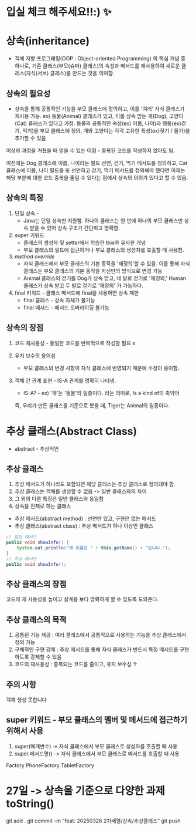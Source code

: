 # 입실 체크 해주세요!!:) ✨

# 상속(inheritance)

- 객체 지향 프로그래밍(OOP : Object-oriented Programming)
의 핵심 개념 중 하나로, 기존 클래스(부모(슈퍼) 클래스)의
속성과 메서드를 재사용하여 새로운 클래스(자식(서브) 클래스)를
만드는 것을 의미함.

## 상속의 필요성
- 상속을 통해 공통적인 기능을 부모 클래스에 정의하고, 이를
'여러' 자식 클래스가 재사용 가능.
ex) 동물(Animal) 클래스가 있고, 이를 상속 받는 개(Dog),
고양이(Cat) 클래스가 있다고 가정.
동물의 공통적인 속성(ex) 이름, 나이)과 행동(ex)걷기, 먹기)을
부모 클래스에 정의,
개와 고양이는 각각 고유한 특성(ex)짖기 / 울기)을 추가할 수 있음

이상의 과정을 거쳤을 때 얻을 수 있는 이점 -
중복된 코드를 작성하지 않아도 됨.

이전에는 Dog 클래스에 이름, 나이라는 필드 선언, 걷기, 먹기
메서드를 정의하고, Cat 클래스에 이름, 나이 필드를 또 선언하고
걷기, 먹기 메서드를 정의해야 했다면
이제는 해당 부분에 대한 코드 중복을 줄일 수 있다는 점에서
상속의 의의가 있다고 할 수 있음.

## 상속의 특징
1. 단일 상속 - 
   - Java는 단일 상속만 지원함. 하나의 클래스는
   한 번에 하나의 부모 클래스만 상속 받을 수 있어 상속 구조가
    간단하고 명확함.
2. super 키워드
   - 클래스의 생성자 및 setter에서 학습한 this와 유사한 개념
   - 부모 클래스의 필드에 접근하거나 부모 클래스의 생성자를
    호출할 때 사용함.
3. _method override_ 
   - 자식 클래스에서 부모 클래스의 기본 동작을 '재정의'할 수
    있음. 이를 통해 자식 클래스는 부모 클래스의 기본 동작을
    자신만의 방식으로 변경 가능
   - Animal 클래스의 걷기를 Dog가 상속 받고, 네 발로 걷기로
    '재정의,' Human 클래스가 상속 받고 두 발로 걷기로 '재정의'
    가 가능하다.
4. final 키워드 - 클래스 메서드에 final을 사용하면 상속 제한
   - final 클래스 - 상속 자체가 불가능
   - final 메서드 - 메서드 오버라이딩 불가능

## 상속의 장점
1. 코드 재사용성 - 동일한 코드를 반복적으로 작성할 필요 x
2. 유지 보수의 용이성 
   - 부모 클래스의 변경 사항이 자식 클래스에 반영되기 때문에
   수정이 용이함.
3. 객체 간 관계 표현 - IS-A 관계를 명확히 나타냄.
    - IS-A? - ex) '개'는 '동물'의 일종이다. 라는 의미로,
    Is a kind of의 축약어
    
    즉, 우리가 만든 클래스를 기준으로 봤을 때,
    Tiger는 Animal의 일종이다.

# 추상 클래스(Abstract Class)

- abstract - 추상적인

## 추상 클래스
1. 추상 메서드가 하나라도 포함되면 해당 클래스는 추상 클래스로
정의돼야 함.
2. 추상 클래스는 객체를 생성할 수 없음 -> 일반 클래스와의 차이
3. 그 외의 다른 특징은 일반 클래스와 동일함
4. 상속을 전제로 하는 클래스

- 추상 메서드(abstract method) : 선언만 있고, 구현은 없는 메서드
- 추상 클래스(abstract class) : 추상 메서드가 하나 이상인 클래스
```java
// 일반 메서드
public void showInfo() {
    System.out.println("제 이름은 " + this.getName() + "입니다.");
} 
// 추상 메서드
public void showInfo();
```

## 추상 클래스의 장점 
코드의 재 사용성을 높이고 설계를 보다 명확하게 할 수 있도록 도와준다.

## 추상 클래스의 목적
1. 공통된 기능 제공 : 여러 클래스에서 공통적으로 사용하는 기능을 추상
    클래스에서 정의 가능
2. 구체적인 구현 강제 : 추상 메서드를 통해 자식 클래스가 반드시 특정
    메서드를 구현하도록 강제할 수 있음
3. 코드의 재사용성 : 중복되는 코드를 줄이고, 유지 보수성 ↑

## 주의 사항 
객체 생성 못합니다

## super 키워드 - 부모 클래스의 멤버 및 메서드에 접근하기 위해서 사용
1. super(매개변수) -> 자식 클래스에서 부모 클래스로 생성자를 호출할 때 사용
2. super.메서드명() -> 자식 클래스에서 부모 클래스로 메서드를 호출할 때 사용

Factory
PhoneFactory
TabletFactory

# 27일 -> 상속을 기준으로 다양한 과제 toString()

git add .
git commit -m "feat: 20250326 2차배열/상속/추상클래스"
git push